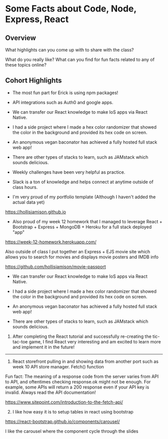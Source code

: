 # Some Facts about Code, Node, Express, React

## Overview

What highlights can you come up with to share with the class?

What do you really like? What can you find for fun facts related to any of these topics online?

## Cohort Highlights

- The most fun part for Erick is using npm packages!

- API integrations such as Auth0 and google apps.

- We can transfer our React knowledge to make IoS apps via React Native.

- I had a side project where I made a hex color randomizer that showed the color in the background 
   and provided its hex code on screen.

- An anonymous vegan baconator has achieved a fully hosted full stack web app!

- There are other types of stacks to learn, such as JAMstack which sounds delicious.

- Weekly challenges have been very helpful as practice.

- Slack is a ton of knowledge and helps connect at anytime outside of class hours.

- I'm very proud of my portfolio template (Although I haven't added the actual data yet)

<https://hollisjamison.github.io>

- Also proud of my week 12 homework that I managed to leverage React + Bootstrap + Express + MongoDB + Heroku for a full stack deployed "app"

<https://week-12-homework.herokuapp.com/>

Also outside of class I put together an Express + EJS movie site which allows you to search for movies and displays movie posters and IMDB info


<https://github.com/hollisjamison/movie-passport>


- We can transfer our React knowledge to make IoS apps via React Native.

- I had a side project where I made a hex color randomizer that showed the color in the background 
   and provided its hex code on screen.

- An anonymous vegan baconator has achieved a fully hosted full stack web app!

- There are other types of stacks to learn, such as JAMstack which sounds delicious.

1. After completing the React tutorial and successfully re-creating the tic-tac-toe game, I find React very interesting and am excited to learn more and implement it in the future!

---- 

1. React storefront pulling in and showing data from another port such as week 10 API store manager.  Fetch() function

Fun fact: The meaning of a response code from the server varies from API to API, and oftentimes checking response.ok might not be enough. For example, some APIs will return a 200 response even if your API key is invalid. Always read the API documentation!

<https://www.sitepoint.com/introduction-to-the-fetch-api/>

2. I like how easy it is to setup tables in react using bootstrap

<https://react-bootstrap.github.io/components/carousel/>

I like the carousel where the component cycle through the slides
